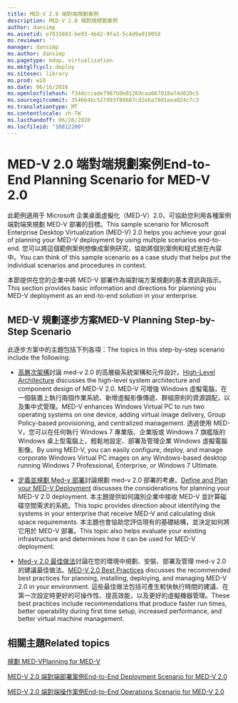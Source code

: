 ```yaml
---
title: MED-V 2.0 端對端規劃案例
description: MED-V 2.0 端對端規劃案例
author: dansimp
ms.assetid: e7833883-be93-4b42-9fa3-5c4d9a919058
ms.reviewer: ''
manager: dansimp
ms.author: dansimp
ms.pagetype: mdop, virtualization
ms.mktglfcycl: deploy
ms.sitesec: library
ms.prod: w10
ms.date: 06/16/2016
ms.openlocfilehash: f34dcccade7987b8b01269caa667018a74d020c5
ms.sourcegitcommit: 354664bc527d93f80687cd2eba70d1eea024c7c3
ms.translationtype: MT
ms.contentlocale: zh-TW
ms.lasthandoff: 06/26/2020
ms.locfileid: "10812200"
---
```

# <span data-ttu-id="acdbc-103">MED-V 2.0 端對端規劃案例</span><span class="sxs-lookup"><span data-stu-id="acdbc-103">End-to-End Planning Scenario for MED-V 2.0</span></span>


<span data-ttu-id="acdbc-104">此範例適用于 Microsoft 企業桌面虛擬化（MED-V）2.0，可協助您利用各種案例端對端來規劃 MED-V 部署的目標。</span><span class="sxs-lookup"><span data-stu-id="acdbc-104">This sample scenario for Microsoft Enterprise Desktop Virtualization (MED-V) 2.0 helps you achieve your goal of planning your MED-V deployment by using multiple scenarios end-to-end.</span></span> <span data-ttu-id="acdbc-105">您可以將這個範例案例想像成案例研究，協助將個別案例和程式放在內容中。</span><span class="sxs-lookup"><span data-stu-id="acdbc-105">You can think of this sample scenario as a case study that helps put the individual scenarios and procedures in context.</span></span>

<span data-ttu-id="acdbc-106">本節提供在您的企業中將 MED-V 部署作為端對端方案規劃的基本資訊與指示。</span><span class="sxs-lookup"><span data-stu-id="acdbc-106">This section provides basic information and directions for planning you MED-V deployment as an end-to-end solution in your enterprise.</span></span>

## <span data-ttu-id="acdbc-107">MED-V 規劃逐步方案</span><span class="sxs-lookup"><span data-stu-id="acdbc-107">MED-V Planning Step-by-Step Scenario</span></span>


<span data-ttu-id="acdbc-108">此逐步方案中的主題包括下列各項：</span><span class="sxs-lookup"><span data-stu-id="acdbc-108">The topics in this step-by-step scenario include the following:</span></span>

-   <span data-ttu-id="acdbc-109">[高層次架構](high-level-architecturemedv2.md)討論 med-v 2.0 的高層級系統架構和元件設計。</span><span class="sxs-lookup"><span data-stu-id="acdbc-109">[High-Level Architecture](high-level-architecturemedv2.md) discusses the high-level system architecture and component design of MED-V 2.0.</span></span> <span data-ttu-id="acdbc-110">MED-V 可增強 Windows 虛擬電腦，在一個裝置上執行兩個作業系統、新增虛擬影像傳遞、群組原則的資源調配，以及集中式管理。</span><span class="sxs-lookup"><span data-stu-id="acdbc-110">MED-V enhances Windows Virtual PC to run two operating systems on one device, adding virtual image delivery, Group Policy-based provisioning, and centralized management.</span></span> <span data-ttu-id="acdbc-111">透過使用 MED-V，您可以在任何執行 Windows 7 專業版、企業版或 Windows 7 旗艦版的 Windows 桌上型電腦上，輕鬆地設定、部署及管理企業 Windows 虛擬電腦影像。</span><span class="sxs-lookup"><span data-stu-id="acdbc-111">By using MED-V, you can easily configure, deploy, and manage corporate Windows Virtual PC images on any Windows-based desktop running Windows 7 Professional, Enterprise, or Windows 7 Ultimate.</span></span>

-   <span data-ttu-id="acdbc-112">[定義並規劃 Med-v 部署](define-and-plan-your-med-v-deployment.md)討論規劃 med-v 2.0 部署的考慮。</span><span class="sxs-lookup"><span data-stu-id="acdbc-112">[Define and Plan your MED-V Deployment](define-and-plan-your-med-v-deployment.md) discusses the considerations for planning your MED-V 2.0 deployment.</span></span> <span data-ttu-id="acdbc-113">本主題提供如何識別企業中接收 MED-V 並計算磁碟空間需求的系統。</span><span class="sxs-lookup"><span data-stu-id="acdbc-113">This topic provides direction about identifying the systems in your enterprise that receive MED-V and calculating disk space requirements.</span></span> <span data-ttu-id="acdbc-114">本主題也會協助您評估現有的基礎結構，並決定如何將它用於 MED-V 部署。</span><span class="sxs-lookup"><span data-stu-id="acdbc-114">This topic also helps evaluate your existing infrastructure and determines how it can be used for MED-V deployment.</span></span>

-   <span data-ttu-id="acdbc-115">[Med-v 2.0 最佳做法](med-v-20-best-practices.md)討論在您的環境中規劃、安裝、部署及管理 med-v 2.0 的建議最佳做法。</span><span class="sxs-lookup"><span data-stu-id="acdbc-115">[MED-V 2.0 Best Practices](med-v-20-best-practices.md) discusses the recommended best practices for planning, installing, deploying, and managing MED-V 2.0 in your environment.</span></span> <span data-ttu-id="acdbc-116">這些最佳做法包括可產生較快執行時間的建議、在第一次設定時更好的可操作性、提高效能，以及更好的虛擬機器管理。</span><span class="sxs-lookup"><span data-stu-id="acdbc-116">These best practices include recommendations that produce faster run times, better operability during first time setup, increased performance, and better virtual machine management.</span></span>

## <span data-ttu-id="acdbc-117">相關主題</span><span class="sxs-lookup"><span data-stu-id="acdbc-117">Related topics</span></span>


[<span data-ttu-id="acdbc-118">規劃 MED-V</span><span class="sxs-lookup"><span data-stu-id="acdbc-118">Planning for MED-V</span></span>](planning-for-med-v.md)

[<span data-ttu-id="acdbc-119">MED-V 2.0 端對端部署案例</span><span class="sxs-lookup"><span data-stu-id="acdbc-119">End-to-End Deployment Scenario for MED-V 2.0</span></span>](end-to-end-deployment-scenario-for-med-v-20.md)

[<span data-ttu-id="acdbc-120">MED-V 2.0 端對端操作案例</span><span class="sxs-lookup"><span data-stu-id="acdbc-120">End-to-End Operations Scenario for MED-V 2.0</span></span>](end-to-end-operations-scenario-for-med-v-20.md)

 

 






